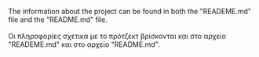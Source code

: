 The information about the project can be found in both the "READEME.md" file and the "README.md" file.
<br><br>
Οι πληροφορίες σχετικά με το πρότζεκτ βρίσκονται και στο αρχείο "READEME.md" και στο αρχείο "README.md".
<br><br>
